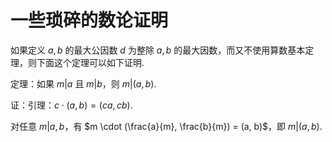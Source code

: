 # 一些琐碎的数论证明

如果定义 $a, b$ 的最大公因数 $d$ 为整除 $a, b$ 的最大因数，而又不使用算数基本定理，则下面这个定理可以如下证明.

定理：如果 $m|a$ 且 $m|b$，则 $m|(a, b)$.

证：引理：$c \cdot (a, b) = (ca, cb)$.

对任意 $m|a, b$，有 $m \cdot (\frac{a}{m}, \frac{b}{m}) = (a, b)$，即 $m|(a, b)$.




